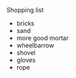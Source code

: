 <hl>Shopping list</hl>
<ul>
  <li>bricks</li>
  <li>sand</li>
  <li>more good mortar</li>
  <li>wheelbarrow</li>
  <li>shovel</li>
  <li>gloves</li>
  <li>rope</li>
  </ul>
  
